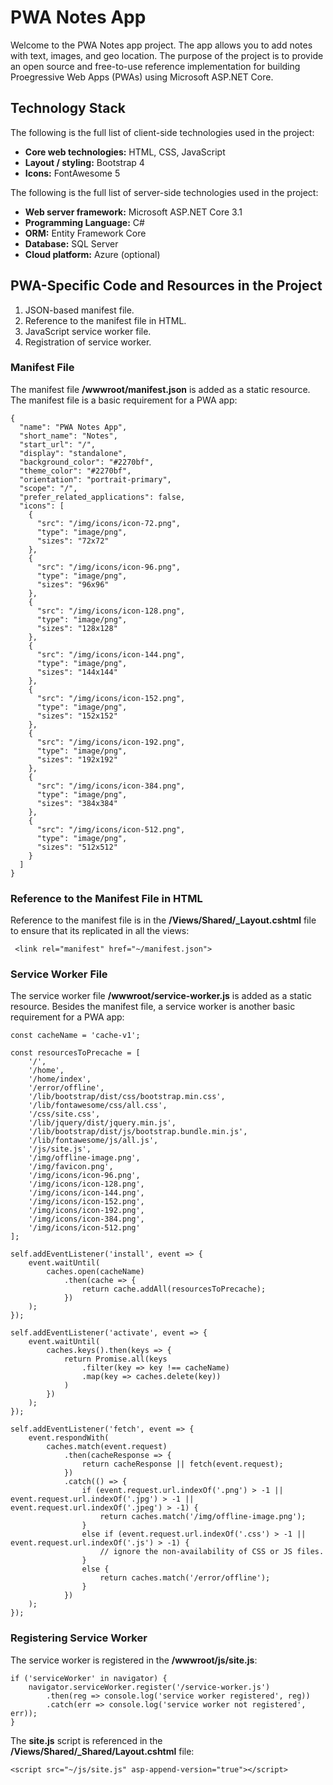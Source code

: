 # PWA Notes App
Welcome to the PWA Notes app project. The app allows you to add notes with text, images, and geo location. The purpose of the project is to provide an open source and free-to-use reference implementation for building Proegressive Web Apps (PWAs) using Microsoft ASP.NET Core.

## Technology Stack
The following is the full list of client-side technologies used in the project:
* **Core web technologies:** HTML, CSS, JavaScript
* **Layout / styling:** Bootstrap 4
* **Icons:** FontAwesome 5

The following is the full list of server-side technologies used in the project:
* **Web server framework:** Microsoft ASP.NET Core 3.1
* **Programming Language:** C#
* **ORM:** Entity Framework Core
* **Database:** SQL Server
* **Cloud platform:** Azure (optional)

## PWA-Specific Code and Resources in the Project
1. JSON-based manifest file.
2. Reference to the manifest file in HTML.
3. JavaScript service worker file.
4. Registration of service worker.

### Manifest File
The manifest file **/wwwroot/manifest.json** is added as a static resource. The manifest file is a basic requirement for a PWA app:

```
{
  "name": "PWA Notes App",
  "short_name": "Notes",
  "start_url": "/",
  "display": "standalone",
  "background_color": "#2270bf",
  "theme_color": "#2270bf",
  "orientation": "portrait-primary",
  "scope": "/",
  "prefer_related_applications": false,
  "icons": [
    {
      "src": "/img/icons/icon-72.png",
      "type": "image/png",
      "sizes": "72x72"
    },
    {
      "src": "/img/icons/icon-96.png",
      "type": "image/png",
      "sizes": "96x96"
    },
    {
      "src": "/img/icons/icon-128.png",
      "type": "image/png",
      "sizes": "128x128"
    },
    {
      "src": "/img/icons/icon-144.png",
      "type": "image/png",
      "sizes": "144x144"
    },
    {
      "src": "/img/icons/icon-152.png",
      "type": "image/png",
      "sizes": "152x152"
    },
    {
      "src": "/img/icons/icon-192.png",
      "type": "image/png",
      "sizes": "192x192"
    },
    {
      "src": "/img/icons/icon-384.png",
      "type": "image/png",
      "sizes": "384x384"
    },
    {
      "src": "/img/icons/icon-512.png",
      "type": "image/png",
      "sizes": "512x512"
    }
  ]
}
```
### Reference to the Manifest File in HTML
Reference to the manifest file is in the **/Views/Shared/\_Layout.cshtml** file to ensure that its replicated in all the views:
```
 <link rel="manifest" href="~/manifest.json">
 ```
### Service Worker File
The service worker file **/wwwroot/service-worker.js** is added as a static resource. Besides the manifest file, a service worker is another basic requirement for a PWA app:
```
const cacheName = 'cache-v1';

const resourcesToPrecache = [
    '/',
    '/home',
    '/home/index',
    '/error/offline',
    '/lib/bootstrap/dist/css/bootstrap.min.css',
    '/lib/fontawesome/css/all.css',
    '/css/site.css',
    '/lib/jquery/dist/jquery.min.js',
    '/lib/bootstrap/dist/js/bootstrap.bundle.min.js',
    '/lib/fontawesome/js/all.js',
    '/js/site.js',
    '/img/offline-image.png',
    '/img/favicon.png',
    '/img/icons/icon-96.png',
    '/img/icons/icon-128.png',
    '/img/icons/icon-144.png',
    '/img/icons/icon-152.png',
    '/img/icons/icon-192.png',
    '/img/icons/icon-384.png',
    '/img/icons/icon-512.png'
];

self.addEventListener('install', event => {
    event.waitUntil(
        caches.open(cacheName)
            .then(cache => {
                return cache.addAll(resourcesToPrecache);
            })
    );
});

self.addEventListener('activate', event => {
    event.waitUntil(
        caches.keys().then(keys => {
            return Promise.all(keys
                .filter(key => key !== cacheName)
                .map(key => caches.delete(key))
            )
        })
    );
});

self.addEventListener('fetch', event => {
    event.respondWith(
        caches.match(event.request)
            .then(cacheResponse => {
                return cacheResponse || fetch(event.request);
            })
            .catch(() => {
                if (event.request.url.indexOf('.png') > -1 || event.request.url.indexOf('.jpg') > -1 || event.request.url.indexOf('.jpeg') > -1) {
                    return caches.match('/img/offline-image.png');
                }
                else if (event.request.url.indexOf('.css') > -1 || event.request.url.indexOf('.js') > -1) {
                    // ignore the non-availability of CSS or JS files.
                }
                else {
                    return caches.match('/error/offline');
                }
            })
    );
});
```
### Registering Service Worker
The service worker is registered in the **/wwwroot/js/site.js**:
```
if ('serviceWorker' in navigator) {
    navigator.serviceWorker.register('/service-worker.js')
        .then(reg => console.log('service worker registered', reg))
        .catch(err => console.log('service worker not registered', err));
}
```
The **site.js** script is referenced in the **/Views/Shared/\_Shared/Layout.cshtml** file:
```
<script src="~/js/site.js" asp-append-version="true"></script>
```
